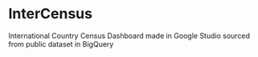 # InterCensus
International Country Census Dashboard made in Google Studio sourced from public dataset in BigQuery
